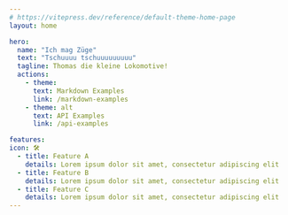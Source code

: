 ```yaml
---
# https://vitepress.dev/reference/default-theme-home-page
layout: home

hero:
  name: "Ich mag Züge"
  text: "Tschuuuu tschuuuuuuuuu"
  tagline: Thomas die kleine Lokomotive!
  actions:
    - theme: 
      text: Markdown Examples
      link: /markdown-examples
    - theme: alt
      text: API Examples
      link: /api-examples

features:
icon: 🛠️
  - title: Feature A
    details: Lorem ipsum dolor sit amet, consectetur adipiscing elit
  - title: Feature B
    details: Lorem ipsum dolor sit amet, consectetur adipiscing elit
  - title: Feature C
    details: Lorem ipsum dolor sit amet, consectetur adipiscing elit
---
```


